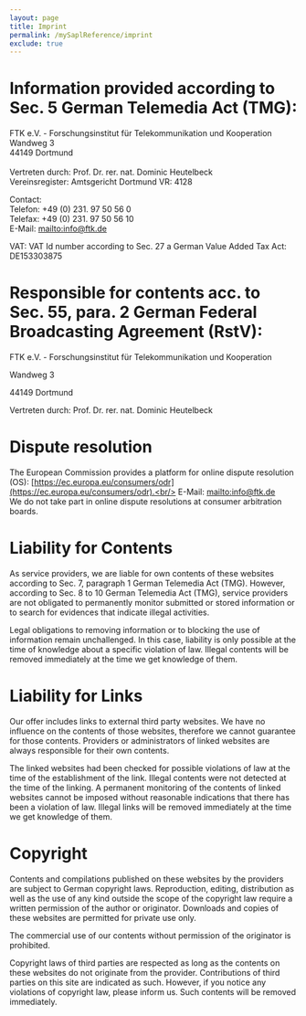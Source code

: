 ```yaml
---
layout: page
title: Imprint
permalink: /mySaplReference/imprint
exclude: true
---
```


# Information provided according to Sec. 5 German Telemedia Act (TMG):
  
FTK e.V. - Forschungsinstitut für Telekommunikation und Kooperation<br/>
Wandweg 3<br/>
44149 Dortmund<br/>     
Vertreten durch: Prof. Dr. rer. nat. Dominic Heutelbeck<br/>
Vereinsregister: Amtsgericht Dortmund VR: 4128
   
Contact:<br/>
Telefon: +49 (0) 231. 97 50 56 0<br/>
Telefax: +49 (0) 231. 97 50 56 10<br/>
E-Mail: [mailto:info@ftk.de](mailto:mailto:info@ftk.de)<br/>
    
VAT: VAT Id number according to Sec. 27 a German Value Added Tax Act: DE153303875</p>

# Responsible for contents acc. to Sec. 55, para. 2 German Federal Broadcasting Agreement (RstV):

FTK e.V. - Forschungsinstitut für Telekommunikation und Kooperation

Wandweg 3

44149 Dortmund

Vertreten durch: Prof. Dr. rer. nat. Dominic Heutelbeck
     
# Dispute resolution

The European Commission provides a platform for online dispute resolution (OS): [https://ec.europa.eu/consumers/odr](https://ec.europa.eu/consumers/odr).<br/>
E-Mail: [mailto:info@ftk.de](mailto:mailto:info@ftk.de)<br/>
We do not take part in online dispute resolutions at consumer arbitration boards.
     
# Liability for Contents
     
As service providers, we are liable for own contents of these websites according to Sec. 7, paragraph 1 German Telemedia Act (TMG). However, according to Sec. 8 to 10 German Telemedia Act (TMG), service providers are not obligated to permanently monitor submitted or stored information or to search for evidences that indicate illegal activities.

Legal obligations to removing information or to blocking the use of information remain unchallenged. In this case, liability is only possible at the time of knowledge about a specific violation of law. Illegal contents will be removed immediately at the time we get knowledge of them.
     
# Liability for Links
     
Our offer includes links to external third party websites. We have no influence on the contents of those websites, therefore we cannot guarantee for those contents. Providers or administrators of linked websites are always responsible for their own contents.
     
The linked websites had been checked for possible violations of law at the time of the establishment of the link. Illegal contents were not detected at the time of the linking. A permanent monitoring of the contents of linked websites cannot be imposed without reasonable indications that there has been a violation of law. Illegal links will be removed immediately at the time we get knowledge of them.
     
# Copyright
     
Contents and compilations published on these websites by the providers are subject to German copyright laws. Reproduction, editing, distribution as well as the use of any kind outside the scope of the copyright law require a written permission of the author or originator. Downloads and copies of these websites are permitted for private use only.

The commercial use of our contents without permission of the originator is prohibited.

Copyright laws of third parties are respected as long as the contents on these websites do not originate from the provider. Contributions of third parties on this site are indicated as such. However, if you notice any violations of copyright law, please inform us. Such contents will be removed immediately.
